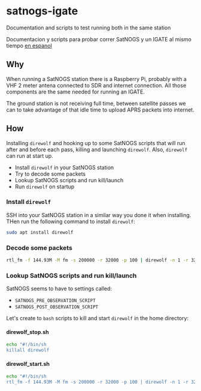 # satnogs-igate

Documentation and scripts to test running both in the same station

Documentacion y scripts para probar correr SatNOGS y un IGATE al mismo tiempo [en espanol](#spanish)


## Why

When running a SatNOGS station there is a Raspberry Pi, probably with a VHF 2 meter antena connected to SDR and internet connection. All those components are the same needed for running an IGATE.

The ground station is not receiving full time, between satellite passes we can to take advantage of that idle time to upload APRS packets into internet.


## How

Installing `direwolf` and hooking up to some SatNOGS scripts that will run after and before each pass, killing and launching `direwolf`. Also, `direwolf` can run at start up.

* Install `direwolf` in your SatNOGS station
* Try to decode some packets 
* Lookup SatNOGS scripts and run kill/launch 
* Run `direwolf` on startup


### Install `direwolf`

SSH into your SatNOGS station in a similar way you done it when installing. THen run the following command to install `direwolf`:

```bash
sudo apt install direwolf
```

### Decode some packets

```bash
rtl_fm -f 144.93M -M fm -s 200000 -r 32000 -p 100 | direwolf -n 1 -r 32000 -b 16 -t 0 -
```

###  Lookup SatNOGS scripts and run kill/launch

SatNOGS seems to have to settings called:

* `SATNOGS_PRE_OBSERVATION_SCRIPT`
* `SATNOGS_POST_OBSERVATION_SCRIPT`

Let's create to `bash` scripts to kill and start `direwolf` in the home directory:

#### direwolf_stop.sh

```bash
echo "#!/bin/sh
killall direwolf
```

#### direwolf_start.sh

```bash
echo "#!/bin/sh
rtl_fm -f 144.93M -M fm -s 200000 -r 32000 -p 100 | direwolf -n 1 -r 32000 -b 16 -t 0 - &
```
